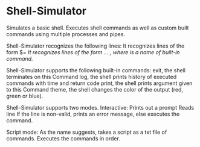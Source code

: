 # Shell-Simulator
Simulates a basic shell. Executes shell commands as well as custom built commands using multiple processes and pipes.

Shell-Simulator recognizes the following lines:
  It recognizes lines of the form $<VAR>=<value>
  It recognizes lines of the form <command> <arg0> <arg1> … <argN>, where <command> is a name of built-in command.

Shell-Simulator supports the following built-in commands:
  exit, the shell terminates on this Command 
  log, the shell prints history of executed commands with time and return code
  print, the shell prints argument given to this Command
  theme, the shell changes the color of the output (red, green or blue).

Shell-Simulator supports two modes.
  Interactive:
    Prints out a prompt
    Reads line
    If the line is non-valid, prints an error message, else executes the command.
  
  Script mode:
    As the name suggests, takes a script as a txt file of commands.
    Executes the commands in order.
